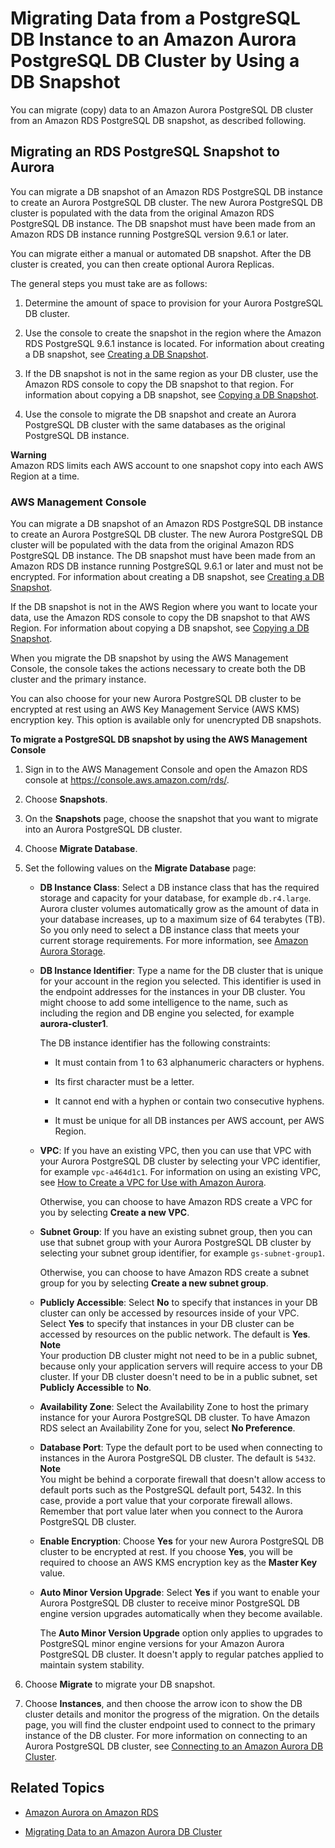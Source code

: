 # Migrating Data from a PostgreSQL DB Instance to an Amazon Aurora PostgreSQL DB Cluster by Using a DB Snapshot<a name="AuroraPostgreSQL.Migrating.RDSPostgreSQL"></a>

You can migrate \(copy\) data to an Amazon Aurora PostgreSQL DB cluster from an Amazon RDS PostgreSQL DB snapshot, as described following\.

## Migrating an RDS PostgreSQL Snapshot to Aurora<a name="AuroraPostgreSQL.Migrating.RDSPostgreSQL.Import"></a>

You can migrate a DB snapshot of an Amazon RDS PostgreSQL DB instance to create an Aurora PostgreSQL DB cluster\. The new Aurora PostgreSQL DB cluster is populated with the data from the original Amazon RDS PostgreSQL DB instance\. The DB snapshot must have been made from an Amazon RDS DB instance running PostgreSQL version 9\.6\.1 or later\.

You can migrate either a manual or automated DB snapshot\. After the DB cluster is created, you can then create optional Aurora Replicas\.

The general steps you must take are as follows:

1. Determine the amount of space to provision for your Aurora PostgreSQL DB cluster\.

1. Use the console to create the snapshot in the region where the Amazon RDS PostgreSQL 9\.6\.1 instance is located\. For information about creating a DB snapshot, see [Creating a DB Snapshot](http://docs.aws.amazon.com/AmazonRDS/latest/UserGuide/USER_CreateSnapshot.html)\.

1. If the DB snapshot is not in the same region as your DB cluster, use the Amazon RDS console to copy the DB snapshot to that region\. For information about copying a DB snapshot, see [Copying a DB Snapshot](http://docs.aws.amazon.com/AmazonRDS/latest/UserGuide/USER_CopySnapshot.html)\.

1. Use the console to migrate the DB snapshot and create an Aurora PostgreSQL DB cluster with the same databases as the original PostgreSQL DB instance\. 

**Warning**  
Amazon RDS limits each AWS account to one snapshot copy into each AWS Region at a time\.

### AWS Management Console<a name="AuroraPostgreSQL.Migrating.RDSPostgreSQL.Import.Console"></a>

You can migrate a DB snapshot of an Amazon RDS PostgreSQL DB instance to create an Aurora PostgreSQL DB cluster\. The new Aurora PostgreSQL DB cluster will be populated with the data from the original Amazon RDS PostgreSQL DB instance\. The DB snapshot must have been made from an Amazon RDS DB instance running PostgreSQL 9\.6\.1 or later and must not be encrypted\. For information about creating a DB snapshot, see [Creating a DB Snapshot](http://docs.aws.amazon.com/AmazonRDS/latest/UserGuide/USER_CreateSnapshot.html)\.

If the DB snapshot is not in the AWS Region where you want to locate your data, use the Amazon RDS console to copy the DB snapshot to that AWS Region\. For information about copying a DB snapshot, see [Copying a DB Snapshot](http://docs.aws.amazon.com/AmazonRDS/latest/UserGuide/USER_CopySnapshot.html)\.

When you migrate the DB snapshot by using the AWS Management Console, the console takes the actions necessary to create both the DB cluster and the primary instance\.

You can also choose for your new Aurora PostgreSQL DB cluster to be encrypted at rest using an AWS Key Management Service \(AWS KMS\) encryption key\. This option is available only for unencrypted DB snapshots\.

**To migrate a PostgreSQL DB snapshot by using the AWS Management Console**

1. Sign in to the AWS Management Console and open the Amazon RDS console at [https://console\.aws\.amazon\.com/rds/](https://console.aws.amazon.com/rds/)\.

1. Choose **Snapshots**\.

1. On the **Snapshots** page, choose the snapshot that you want to migrate into an Aurora PostgreSQL DB cluster\.

1. Choose **Migrate Database**\.

1. Set the following values on the **Migrate Database** page:

   + **DB Instance Class**: Select a DB instance class that has the required storage and capacity for your database, for example `db.r4.large`\. Aurora cluster volumes automatically grow as the amount of data in your database increases, up to a maximum size of 64 terabytes \(TB\)\. So you only need to select a DB instance class that meets your current storage requirements\. For more information, see [Amazon Aurora Storage](Aurora.Overview.md#Aurora.Overview.Storage)\.

   + **DB Instance Identifier**: Type a name for the DB cluster that is unique for your account in the region you selected\. This identifier is used in the endpoint addresses for the instances in your DB cluster\. You might choose to add some intelligence to the name, such as including the region and DB engine you selected, for example **aurora\-cluster1**\.

     The DB instance identifier has the following constraints:

     + It must contain from 1 to 63 alphanumeric characters or hyphens\.

     + Its first character must be a letter\.

     + It cannot end with a hyphen or contain two consecutive hyphens\.

     + It must be unique for all DB instances per AWS account, per AWS Region\.

   + **VPC**: If you have an existing VPC, then you can use that VPC with your Aurora PostgreSQL DB cluster by selecting your VPC identifier, for example `vpc-a464d1c1`\. For information on using an existing VPC, see [How to Create a VPC for Use with Amazon Aurora](Aurora.CreateVPC.md)\.

     Otherwise, you can choose to have Amazon RDS create a VPC for you by selecting **Create a new VPC**\. 

   + **Subnet Group**: If you have an existing subnet group, then you can use that subnet group with your Aurora PostgreSQL DB cluster by selecting your subnet group identifier, for example `gs-subnet-group1`\.

     Otherwise, you can choose to have Amazon RDS create a subnet group for you by selecting **Create a new subnet group**\. 

   + **Publicly Accessible**: Select **No** to specify that instances in your DB cluster can only be accessed by resources inside of your VPC\. Select **Yes** to specify that instances in your DB cluster can be accessed by resources on the public network\. The default is **Yes**\.
**Note**  
Your production DB cluster might not need to be in a public subnet, because only your application servers will require access to your DB cluster\. If your DB cluster doesn't need to be in a public subnet, set **Publicly Accessible** to **No**\.

   + **Availability Zone**: Select the Availability Zone to host the primary instance for your Aurora PostgreSQL DB cluster\. To have Amazon RDS select an Availability Zone for you, select **No Preference**\.

   + **Database Port**: Type the default port to be used when connecting to instances in the Aurora PostgreSQL DB cluster\. The default is `5432`\.
**Note**  
You might be behind a corporate firewall that doesn't allow access to default ports such as the PostgreSQL default port, 5432\. In this case, provide a port value that your corporate firewall allows\. Remember that port value later when you connect to the Aurora PostgreSQL DB cluster\.

   + **Enable Encryption**: Choose **Yes** for your new Aurora PostgreSQL DB cluster to be encrypted at rest\. If you choose **Yes**, you will be required to choose an AWS KMS encryption key as the **Master Key** value\.

   + **Auto Minor Version Upgrade**: Select **Yes** if you want to enable your Aurora PostgreSQL DB cluster to receive minor PostgreSQL DB engine version upgrades automatically when they become available\.

     The **Auto Minor Version Upgrade** option only applies to upgrades to PostgreSQL minor engine versions for your Amazon Aurora PostgreSQL DB cluster\. It doesn't apply to regular patches applied to maintain system stability\.

1. Choose **Migrate** to migrate your DB snapshot\. 

1. Choose **Instances**, and then choose the arrow icon to show the DB cluster details and monitor the progress of the migration\. On the details page, you will find the cluster endpoint used to connect to the primary instance of the DB cluster\. For more information on connecting to an Aurora PostgreSQL DB cluster, see [Connecting to an Amazon Aurora DB Cluster](Aurora.Connecting.md)\. 

## Related Topics<a name="AuroraPostgreSQL.Migrating.RDSPostgreSQL.RelatedTopics"></a>

+ [Amazon Aurora on Amazon RDS](CHAP_Aurora.md)

+ [Migrating Data to an Amazon Aurora DB Cluster](Aurora.Migrate.md)